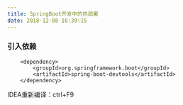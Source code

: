 ```yaml
---
title: SpringBoot开发中的热部署
date: 2018-12-08 16:39:15
---
```


### 引入依赖 ###
```
	<dependency>  
		<groupId>org.springframework.boot</groupId>  
		<artifactId>spring-boot-devtools</artifactId>   
	</dependency> 

```

<div class="tip">
	IDEA重新编译：ctrl+F9
</div>
